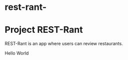 # rest-rant-

# Project REST-Rant

REST-Rant is an app where users can review restaurants.


Hello World